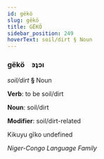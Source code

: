 ```yaml
---
id: gëkö
slug: gëkö
title: GËKÖ
sidebar_position: 249
hoverText: soil/dirt § Noun
---
```


### gëkö&emsp;<span kind="abugida">ꜿʇɔı</span>

*soil/dirt* **§** Noun

**Verb**: to be soil/dirt

**Noun**: soil/dirt

**Modifier**: soil/dirt-related

Kikuyu gĩko undefined

*Niger-Congo Language Family*